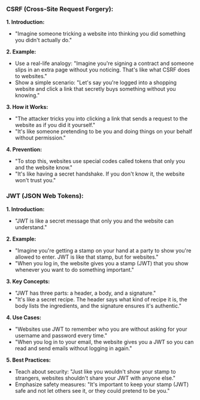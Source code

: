 ### CSRF (Cross-Site Request Forgery):

**1. Introduction:**
   -  "Imagine someone tricking a website into thinking you did something you didn't actually do."

**2. Example:**
   - Use a real-life analogy: "Imagine you're signing a contract and someone slips in an extra page without you noticing. That's like what CSRF does to websites."
   - Show a simple scenario: "Let's say you're logged into a shopping website and click a link that secretly buys something without you knowing."

**3. How it Works:**
   -  "The attacker tricks you into clicking a link that sends a request to the website as if you did it yourself."
   -  "It's like someone pretending to be you and doing things on your behalf without permission."

**4. Prevention:**
   -  "To stop this, websites use special codes called tokens that only you and the website know."
   -  "It's like having a secret handshake. If you don't know it, the website won't trust you."

### JWT (JSON Web Tokens):

**1. Introduction:**
   -  "JWT is like a secret message that only you and the website can understand."

**2. Example:**
   -  "Imagine you're getting a stamp on your hand at a party to show you're allowed to enter. JWT is like that stamp, but for websites."
   -  "When you log in, the website gives you a stamp (JWT) that you show whenever you want to do something important."

**3. Key Concepts:**
   - "JWT has three parts: a header, a body, and a signature."
   -  "It's like a secret recipe. The header says what kind of recipe it is, the body lists the ingredients, and the signature ensures it's authentic."

**4. Use Cases:**
   - "Websites use JWT to remember who you are without asking for your username and password every time."
   - "When you log in to your email, the website gives you a JWT so you can read and send emails without logging in again."

**5. Best Practices:**
   - Teach about security: "Just like you wouldn't show your stamp to strangers, websites shouldn't share your JWT with anyone else."
   - Emphasize safety measures: "It's important to keep your stamp (JWT) safe and not let others see it, or they could pretend to be you."


